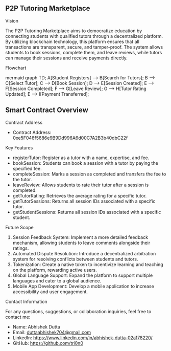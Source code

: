 ## P2P Tutoring Marketplace ##

Vision

The P2P Tutoring Marketplace aims to democratize education by connecting students with qualified tutors through a decentralized platform. By utilizing blockchain technology, this platform ensures that all transactions are transparent, secure, and tamper-proof. The system allows students to book sessions, complete them, and leave reviews, while tutors can manage their sessions and receive payments directly.

Flowchart

mermaid
graph TD;
    A[Student Registers] --> B[Search for Tutors];
    B --> C[Select Tutor];
    C --> D[Book Session];
    D --> E[Session Created];
    E --> F[Session Completed];
    F --> G[Leave Review];
    G --> H[Tutor Rating Updated];
    E --> I[Payment Transferred];


## Smart Contract Overview

Contract Address

- Contract Address: 0xe5F046f5686e9B9Dd996A6d00C7A2B3b40dbC22f

 Key Features

- registerTutor: Register as a tutor with a name, expertise, and fee.
- bookSession: Students can book a session with a tutor by paying the specified fee.
- completeSession: Marks a session as completed and transfers the fee to the tutor.
- leaveReview: Allows students to rate their tutor after a session is completed.
- getTutorRating: Retrieves the average rating for a specific tutor.
- getTutorSessions: Returns all session IDs associated with a specific tutor.
- getStudentSessions: Returns all session IDs associated with a specific student.

Future Scope

1. Session Feedback System: Implement a more detailed feedback mechanism, allowing students to leave comments alongside their ratings.
2. Automated Dispute Resolution: Introduce a decentralized arbitration system for resolving conflicts between students and tutors.
3. Tokenization: Create a native token to incentivize learning and teaching on the platform, rewarding active users.
4. Global Language Support: Expand the platform to support multiple languages and cater to a global audience.
5. Mobile App Development: Develop a mobile application to increase accessibility and user engagement.

Contact Information

For any questions, suggestions, or collaboration inquiries, feel free to contact me:

- Name: Abhishek Dutta
- Email: duttaabhishek704@gmail.com
- LinkedIn: https://www.linkedin.com/in/abhishek-dutta-02a178220/
- GitHub: https://github.com/tri0n0
